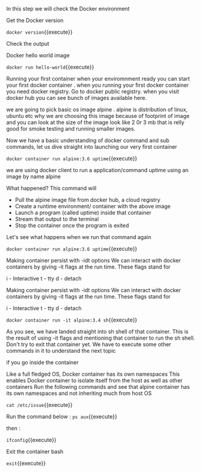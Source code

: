 


In this step we will check the Docker environment


Get the Docker version

`docker version`{{execute}}

Check the output

Docker hello world image

`docker run hello-world`{{execute}}

Running your first container
when your enviromnment ready you can start your first docker container . when you running your first docker container you need docker registry. Go to docker public registry. when you visit docker hub you can see bunch of images available here.

we are going to pick basic os image alpine . alpine is distribution of linux, ubuntu etc why we are choosing this image because of footprint of image and you can look at the size of the image look like 2 0r 3 mb that is relly good for smoke testing and running smaller images.

Now we have a basic understanding of docker command and sub commands, let us dive straight into launching our very first container

`docker container run alpine:3.6 uptime`{{execute}}

we are using docker client to run a application/command uptime using an image by name alpine

What happened? This command will

- Pull the alpine image file from docker hub, a cloud registry
- Create a runtime environment/ container with the above image
- Launch a program (called uptime) inside that container
- Stream that output to the terminal
- Stop the container once the program is exited

Let's see what happens when we run that command again


`docker container run alpine:3.6 uptime`{{execute}}

Making container persist with -idt options
We can interact with docker containers by giving -it flags at the run time. These flags stand for

i - Interactive
t - tty
d - detach

Making container persist with -idt options
We can interact with docker containers by giving -it flags at the run time. These flags stand for

i - Interactive
t - tty
d - detach

`docker container run -it alpine:3.4 sh`{{execute}}

As you see, we have landed straight into sh shell of that container. This is the result of using -it flags and mentioning that container to run the sh shell. Don't try to exit that container yet. We have to execute some other commands in it to understand the next topic

if you go inside the container

Like a full fledged OS, Docker container has its own namespaces This enables Docker container to isolate itself from the host as well as other containers Run the following commands and see that alpine container has its own namespaces and not inheriting much from host OS

`cat /etc/issue`{{execute}}

Run the command below :
`ps aux`{{execute}}

then :

`ifconfig`{{execute}}


Exit the container bash

`exit`{{execute}}